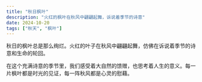 ```yaml
---
title: "秋日枫叶"
description: "火红的枫叶在秋风中翩翩起舞，诉说着季节的诗意"
date: 2024-10-20
tags: ["秋天", "枫叶"]
---
```


秋日的枫叶总是那么绚烂。火红的叶子在秋风中翩翩起舞，仿佛在诉说着季节的诗意和生命的轮回。

在这个充满诗意的季节里，我们感受着大自然的馈赠，也思考着人生的意义。每一片枫叶都是时光的见证，每一阵秋风都是心灵的慰藉。
